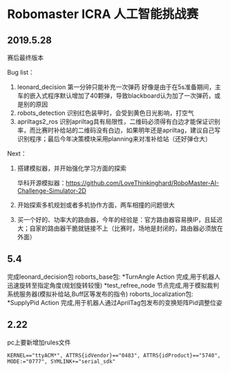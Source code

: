 # Robomaster ICRA 人工智能挑战赛

## 2019.5.28
赛后最终版本

Bug list：
1. leonard_decision 第一分钟只能补充一次弹药
好像是由于在5s准备期间，主车的嵌入式程序默认增加了40颗弹，导致blackboard认为加了一次弹药，或是别的原因
2. robots_detection 识别红色装甲时，会受到黄色日光影响，打空气
3. apriltags2_ros 识别apriltag具有局限性，二维码必须得有白边才能保证识别率，而比赛时补给站的二维码没有白边，如果明年还是apriltag，建议自己写识别程序；最后今年决策模块采用planning来对准补给站（还好弹仓大）

Next：
1. 搭建模拟器，并开始强化学习方面的探索

    华科开源模拟器：https://github.com/LoveThinkinghard/RoboMaster-AI-Challenge-Simulator-2D

2. 开始探索多机规划或者多机协作方面，两车相撞的问题很大
3. 买一个好的、功率大的路由器，今年的经验是：官方路由器容易换IP，且延迟大；自家的路由器干脆就链接不上（比赛时，场地是封闭的，路由器必须放在外面）

## 5.4
完成leonard_decision包
roborts_base包:
*TurnAngle Action 完成,用于机器人迅速旋转至指定角度(规划旋转较慢)
*test_refree_node 节点完成,用于模拟裁判系统服务器(模拟补给站,Buff区等发布的指令)
roborts_localization包:
*SupplyPid Action 完成,用于机器人通过AprilTag包发布的变换矩阵Pid调整位姿

## 2.22
pc上要新增加rules文件
```
KERNEL=="ttyACM*", ATTRS{idVendor}=="0483", ATTRS{idProduct}=="5740", MODE:="0777", SYMLINK+="serial_sdk"
```
